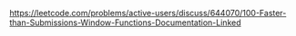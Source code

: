 https://leetcode.com/problems/active-users/discuss/644070/100-Faster-than-Submissions-Window-Functions-Documentation-Linked
